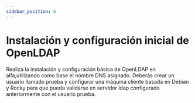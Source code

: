 ```yaml
---
sidebar_position: 6
---
```


# Instalación y configuración inicial de OpenLDAP

Realiza la instalación y configuración básica de OpenLDAP en alfa,utilizando como base el nombre DNS asignado. Deberás crear un usuario llamado prueba y configurar una máquina cliente basada en Debian y Rocky para que pueda validarse en servidor ldap configurado anteriormente con el usuario prueba.